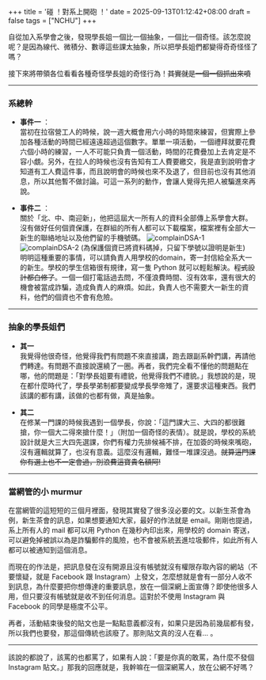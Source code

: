+++
title = '碰 ！對系上開砲 ！'
date = 2025-09-13T01:12:42+08:00
draft = false
tags = ["NCHU"]
+++

自從加入系學會之後，發現學長姐一個比一個抽象，一個比一個奇怪。該怎麼說呢？是因為線代、微積分、數導這些課太抽象，所以把學長姐們都變得奇奇怪怪了嗎？  
<!--more--> 

接下來將帶領各位看看各種奇怪學長姐的奇怪行為！~~其實就是一個一個抓出來噴~~  

***
### 系總幹   
* **事件一** ：  
  當初在拉宿營工人的時候，說一週大概會用六小時的時間來練習，但實際上參加各種活動的時間已經遠遠超過這個數字。單單一項活動，一個禮拜就要花費六個小時的練習，一人不可能只負責一個活動，時間的花費疊加上去肯定是不容小覷。另外，在拉人的時候也沒有告知有工人費要繳交，我是直到說明會才知道有工人費這件事，而且說明會的時候也來不及退了，但目前也沒有其他消息，所以其他暫不做討論。可這一系列的動作，會讓人覺得先把人被騙進來再說。

- **事件二** ：  
  關於「北、中、南迎新」，他把這屆大一所有人的資料全部傳上系學會大群。沒有做好任何個資保護，在群組的所有人都可以下載檔案，檔案裡有全部大一新生的聯絡地址以及他們留的手機號碼。
  ![complainDSA-1](/images/complainDSA/complainDSA-1.JPG)
  ![complainDSA-2](/images/complainDSA/complainDSA-2.PNG)
  (為保護個資已將資料碼掉，只留下學號以證明是新生)  
  明明這種重要的事情，可以請負責人用學校的domain，寄一封信給全系大一的新生。學校的學生信箱很有規律，寫一隻 Python 就可以輕鬆解決。~~程式設計都白修了~~。一個一個打電話過去問，不僅浪費時間、沒有效率，還有很大的機會被當成詐騙，造成負責人的麻煩。如此，負責人也不需要大一新生的資料，他們的個資也不會有危險。

***

### 抽象的學長姐們
  
* **其一**  
  我覺得他很奇怪，他覺得我們有問題不來直接講，跑去跟副系幹們講，再請他們轉達。有問題不直接說還繞了一圈。再者，我們完全看不懂他的問題點在哪，他的問題是：「對學長姐要有禮貌，他覺得我們不禮貌。」我想說的是，現在都什麼時代了，學長學弟制都要變成學長學帝雉了，還要求這種東西。我們該講的都有講，該做的也都有做，真是抽象。

- **其二**  
  在修某一門課的時候我遇到一個學長，你說：「這門課大三、大四的都很難搶，你一個大二得來搶什麼！」（附加一個奇怪的表情）。就是說，學校的系統設計就是大三大四先選課，你們有權力先排候補不排，在加簽的時候來嘴砲，沒有邏輯就算了，也沒有意義。這麼沒有邏輯，難怪一堆課沒過。~~就算這門課你有選上也不一定會過，別浪費這寶貴名額阿!~~

***
### 當網管的小 murmur
在當網管的這短短的三個月裡面，發現其實發了很多沒必要的文。以新生茶會為例，新生茶會的訊息，如果想要通知大家，最好的作法就是 email。剛剛也提過，系上所有人的 mail 都可以用 Python 在幾秒內印出來，用學校的 domain 寄送，可以避免掉被誤以為是詐騙郵件的風險，也不會被系統丟進垃圾郵件，如此所有人都可以被通知到這個消息。

而現在的作法是，把訊息發在沒有開源且沒有帳號就沒有權限存取內容的網站（不要懷疑，就是 Facebook 跟 Instagram）上發文，怎麼想就是會有一部分人收不到訊息，為什麼要把你想傳達的重要訊息，放在一個深網上面宣傳？即使他很多人用，但只要沒有帳號就是收不到任何消息。這對於不使用 Instagram 與 Facebook 的同學是極度不公平。  

再者，活動結束後發的貼文也是一點點意義都沒有，如果只是因為前幾屆都有發，所以我們也要發，那這個傳統也該廢了。那則貼文真的沒人在看... 。

***
該說的都說了，該罵的也都罵了，如果有人說：「要是你真的敢罵，為什麼不發個 Instagram 貼文。」那我的回應就是，我幹嘛在一個深網罵人，放在公網不好嗎？






